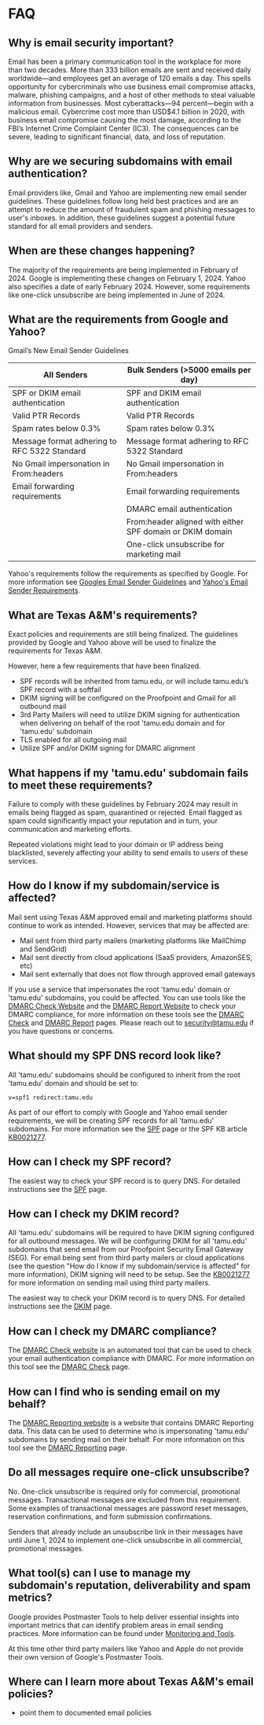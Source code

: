 # FAQ

## Why is email security important?

Email has been a primary communication tool in the workplace for more than two decades. More than 333 billion emails are sent and received daily worldwide—and employees get an average of 120 emails a day. This spells opportunity for cybercriminals who use business email compromise attacks, malware, phishing campaigns, and a host of other methods to steal valuable information from businesses. Most cyberattacks—94 percent—begin with a malicious email. Cybercrime cost more than USD$4.1 billion in 2020, with business email compromise causing the most damage, according to the FBI’s Internet Crime Complaint Center (IC3). The consequences can be severe, leading to significant financial, data, and loss of reputation.

## Why are we securing subdomains with email authentication?

Email providers like, Gmail and Yahoo are implementing new email sender guidelines.  These guidelines follow long held best practices and are an attempt to reduce the amount of fraudulent spam and phishing messages to user's inboxes.  In addition, these guidelines suggest a potential future standard for all email providers and senders.

## When are these changes happening?

The majority of the requirements are being implemented in February of 2024.  Google is implementing these changes on February 1, 2024.  Yahoo also specifies a date of early February 2024.  However, some requirements like one-click unsubscribe are being implemented in June of 2024.

## What are the requirements from Google and Yahoo?

Gmail’s New Email Sender Guidelines

|All Senders|Bulk Senders (>5000 emails per day)|
|-----|-----|
|SPF or DKIM email authentication|SPF and DKIM email authentication|
|Valid PTR Records|Valid PTR Records|
|Spam rates below 0.3%|Spam rates below 0.3%|
|Message format adhering to RFC 5322 Standard|Message format adhering to RFC 5322 Standard|
|No Gmail impersonation in From:headers|No Gmail impersonation in From:headers|
|Email forwarding requirements|Email forwarding requirements|
||DMARC email authentication|
||From:header aligned with either SPF domain or DKIM domain|
||One-click unsubscribe for marketing mail|

Yahoo's requirements follow the requirements as specified by Google.  For more information see [Googles Email Sender Guidelines](https://support.google.com/mail/answer/81126?sjid=8436365022205706809-NC) and [Yahoo's Email Sender Requirements](https://senders.yahooinc.com/best-practices/).

## What are Texas A&M's requirements?

Exact policies and requirements are still being finalized.  The guidelines provided by Google and Yahoo above will be used to finalize the requirements for Texas A&M.

However, here a few requirements that have been finalized.

- SPF records will be inherited from tamu.edu, or will include tamu.edu’s SPF record with a softfail
- DKIM signing will be configured on the Proofpoint and Gmail for all outbound mail
- 3rd Party Mailers will need to utilize DKIM signing for authentication when delivering on behalf of the root 'tamu.edu domain and for 'tamu.edu' subdomain
- TLS enabled for all outgoing mail
- Utilize SPF and/or DKIM signing for DMARC alignment

## What happens if my 'tamu.edu' subdomain fails to meet these requirements?

Failure to comply with these guidelines by February 2024 may result in emails being flagged as spam, quarantined or rejected. Email flagged as spam could significantly impact your reputation and in turn, your communication and marketing efforts.

Repeated violations might lead to your domain or IP address being blacklisted, severely affecting your ability to send emails to users of these services.

## How do I know if my subdomain/service is affected?

Mail sent using Texas A&M approved email and marketing platforms should continue to work as intended.  However, services that may be affected are:

- Mail sent from third party mailers (marketing platforms like MailChimp and SendGrid)
- Mail sent directly from cloud applications (SaaS providers, AmazonSES, etc)
- Mail sent externally that does not flow through approved email gateways

If you use a service that impersonates the root 'tamu.edu' domain or 'tamu.edu' subdomains, you could be affected.  You can use tools like the [DMARC Check Website](https://dmarc-check.itsec.tamu.edu) and the [DMARC Report Website](https://dmarc-report.kb.us-central1.gcp.cloud.es.io:9243/) to check your DMARC compliance, for more information on these tools see the [DMARC Check](./checker.md) and [DMARC Report](./reporting.md) pages.  Please reach out to [security@tamu.edu](mailto:security@tamu.edu) if you have questions or concerns.

## What should my SPF DNS record look like?

All 'tamu.edu' subdomains should be configured to inherit from the root 'tamu.edu' domain and should be set to:

`v=spf1 redirect:tamu.edu`

As part of our effort to comply with Google and Yahoo email sender requirements, we will be creating SPF records for all 'tamu.edu' subdomains.  For more information see the [SPF](./spf.md) page or the SPF KB article [KB0021277](https://itselfservice.tamu.edu/tamucs?id=tamucs_kb_article&sys_id=KB0021277).

## How can I check my SPF record?

The easiest way to check your SPF record is to query DNS.  For detailed instructions see the [SPF](./spf.md) page.

## How can I check my DKIM record?

All 'tamu.edu' subdomains will be required to have DKIM signing configured for all outbound messages.  We will be configuring DKIM for all 'tamu.edu' subdomains that send email from our Proofpoint Security Email Gateway (SEG).  For email being sent from third party mailers or cloud applications (see the question "How do I know if my subdomain/service is affected" for more information), DKIM signing will need to be setup. See the [KB0021277](https://itselfservice.tamu.edu/tamucs?id=tamucs_kb_article&sys_id=KB0021277) for more information on sending mail using third party mailers.

The easiest way to check your DKIM record is to query DNS.  For detailed instructions see the [DKIM](./dkim.md) page.

## How can I check my DMARC compliance?

The [DMARC Check website](https://dmarc-check.itsec.tamu.edu) is an automated tool that can be used to check your email authentication compliance with DMARC.  For more information on this tool see the [DMARC Check](./checker.md) page.

## How can I find who is sending email on my behalf?

The [DMARC Reporting website](https://dmarc-report.kb.us-central1.gcp.cloud.es.io:9243/) is a website that contains DMARC Reporting data.  This data can be used to determine who is impersonating 'tamu.edu' subdomains by sending mail on their behalf.  For more information on this tool see the [DMARC Reporting](./reporting.md) page.

## Do all messages require one-click unsubscribe?

No. One-click unsubscribe is required only for commercial, promotional messages. Transactional messages are excluded from this requirement. Some examples of transactional messages are password reset messages, reservation confirmations, and form submission confirmations.

Senders that already include an unsubscribe link in their messages have until June 1, 2024 to implement one-click unsubscribe in all commercial, promotional messages.

## What tool(s) can I use to manage my subdomain's reputation, deliverability and spam metrics?

Google provides Postmaster Tools to help deliver essential insights into important metrics that can identify problem areas in email sending practices.  More information can be found under [Monitoring and Tools](./tools.md).

At this time other third party mailers like Yahoo and Apple do not provide their own version of Google's Postmaster Tools.

## Where can I learn more about Texas A&M's email policies?

- point them to documented email policies
